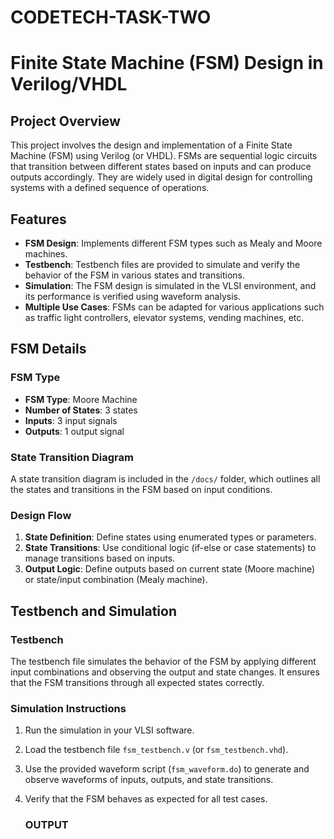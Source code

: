# CODETECH-TASK-TWO

# Finite State Machine (FSM) Design in Verilog/VHDL

## Project Overview

This project involves the design and implementation of a Finite State Machine (FSM) using Verilog (or VHDL). FSMs are sequential logic circuits that transition between different states based on inputs and can produce outputs accordingly. They are widely used in digital design for controlling systems with a defined sequence of operations.

## Features
- **FSM Design**: Implements different FSM types such as Mealy and Moore machines.
- **Testbench**: Testbench files are provided to simulate and verify the behavior of the FSM in various states and transitions.
- **Simulation**: The FSM design is simulated in the VLSI environment, and its performance is verified using waveform analysis.
- **Multiple Use Cases**: FSMs can be adapted for various applications such as traffic light controllers, elevator systems, vending machines, etc.



## FSM Details

### FSM Type
- **FSM Type**: Moore Machine
- **Number of States**: 3 states
- **Inputs**: 3 input signals
- **Outputs**: 1 output signal

### State Transition Diagram
A state transition diagram is included in the `/docs/` folder, which outlines all the states and transitions in the FSM based on input conditions.

### Design Flow
1. **State Definition**: Define states using enumerated types or parameters.
2. **State Transitions**: Use conditional logic (if-else or case statements) to manage transitions based on inputs.
3. **Output Logic**: Define outputs based on current state (Moore machine) or state/input combination (Mealy machine).

## Testbench and Simulation

### Testbench
The testbench file simulates the behavior of the FSM by applying different input combinations and observing the output and state changes. It ensures that the FSM transitions through all expected states correctly.

### Simulation Instructions
1. Run the simulation in your VLSI software.
2. Load the testbench file `fsm_testbench.v` (or `fsm_testbench.vhd`).
3. Use the provided waveform script (`fsm_waveform.do`) to generate and observe waveforms of inputs, outputs, and state transitions.
4. Verify that the FSM behaves as expected for all test cases.

   ### OUTPUT
   
   


